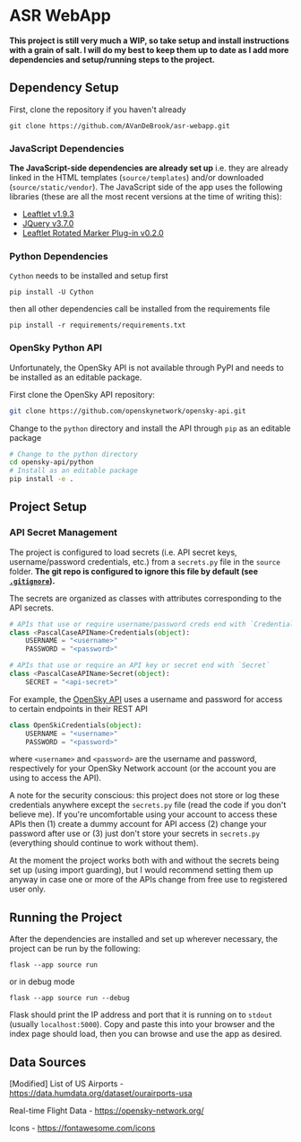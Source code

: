 # ASR WebApp
**This project is still very much a WIP, so take setup and install instructions with a grain of salt. I will do my best to keep them up to date as I add more dependencies and setup/running steps to the project.**

## Dependency Setup
First, clone the repository if you haven't already
```
git clone https://github.com/AVanDeBrook/asr-webapp.git
```
### JavaScript Dependencies
**The JavaScript-side dependencies are already set up** i.e. they are already linked in the HTML templates (`source/templates`) and/or downloaded (`source/static/vendor`).
The JavaScript side of the app uses the following libraries (these are all the most recent versions at the time of writing this):

* [Leaftlet v1.9.3](https://leafletjs.com/)
* [JQuery v3.7.0](https://jquery.com/)
* [Leaftlet Rotated Marker Plug-in v0.2.0](https://github.com/bbecquet/Leaflet.RotatedMarker)

### Python Dependencies
`Cython` needs to be installed and setup first
```
pip install -U Cython
```
then all other dependencies call be installed from the requirements file
```
pip install -r requirements/requirements.txt
```

### OpenSky Python API
Unfortunately, the OpenSky API is not available through PyPI and needs to be installed as an editable package.

First clone the OpenSky API repository:
```bash
git clone https://github.com/openskynetwork/opensky-api.git
```

Change to the `python` directory and install the API through `pip` as an editable package
```bash
# Change to the python directory
cd opensky-api/python
# Install as an editable package
pip install -e .
```

## Project Setup

### API Secret Management
The project is configured to load secrets (i.e. API secret keys, username/password credentials, etc.) from a `secrets.py` file in the `source` folder. **The git repo is configured to ignore this file by default (see [`.gitignore`](./.gitignore#L5)).**

The secrets are organized as classes with attributes corresponding to the API secrets.

```python
# APIs that use or require username/password creds end with `Credentials`
class <PascalCaseAPIName>Credentials(object):
    USERNAME = "<username>"
    PASSWORD = "<password>"

# APIs that use or require an API key or secret end with `Secret`
class <PascalCaseAPIName>Secret(object):
    SECRET = "<api-secret>"
```

For example, the [OpenSky API](https://openskynetwork.github.io/opensky-api/) uses a username and password for access to certain endpoints in their REST API
```python
class OpenSkiCredentials(object):
    USERNAME = "<username>"
    PASSWORD = "<password>"
```
where `<username>` and `<password>` are the username and password, respectively for your OpenSky Network account (or the account you are using to access the API).

A note for the security conscious: this project does not store or log these credentials anywhere except the `secrets.py` file (read the code if you don't believe me).
If you're uncomfortable using your account to access these APIs then (1) create a dummy account for API access (2) change your password after use or (3) just don't store your secrets in `secrets.py` (everything should continue to work without them).

At the moment the project works both with and without the secrets being set up (using import guarding), but I would recommend setting them up anyway in case one or more of the APIs change from free use to registered user only.

## Running the Project
After the dependencies are installed and set up wherever necessary, the project can be run by the following:
```
flask --app source run
```
or in debug mode
```
flask --app source run --debug
```

Flask should print the IP address and port that it is running on to `stdout` (usually `localhost:5000`).
Copy and paste this into your browser and the index page should load, then you can browse and use the app as desired.

## Data Sources
[Modified] List of US Airports - https://data.humdata.org/dataset/ourairports-usa

Real-time Flight Data - https://opensky-network.org/

Icons - https://fontawesome.com/icons
